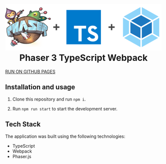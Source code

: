 <h1 align="center">
  <br>
  <a href="https://github.com/SunnyDuck/itParkTest"><img src="src/assets/readmy/header.png" alt="header" width="600"></a>
  <br>
  Phaser 3 TypeScript Webpack
  <br>
</h1>

[RUN ON GITHUB PAGES](https://sunnyduck.github.io/itParkTest/)

## Installation and usage

1. Clone this repository and run `npm i`.

2. Run `npm run start` to start the development server.

## Tech Stack

The application was built using the following technologies:

-   TypeScript
-   Webpack
-   Phaser.js
